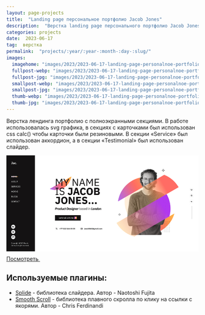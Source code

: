 ```yaml
---
layout: page-projects
title:  "Landing page персональное портфолио Jacob Jones"
description:  "Верстка landing page персонального портфолио Jacob Jones продуктового дизайнера"
categories: projects
date:  2023-06-17
tag:  верстка
permalink:  "projects/:year/:year-:month-:day-:slug/"
images:
  imagehome: "images/2023/2023-06-17-landing-page-personalnoe-portfolio-jacob-jones/1.jpg" #968x544
  fullpost-webp: "images/2023/2023-06-17-landing-page-personalnoe-portfolio-jacob-jones/1.webp" #968x544
  fullpost-jpg: "images/2023/2023-06-17-landing-page-personalnoe-portfolio-jacob-jones/1.jpg" #968x544
  smallpost-webp: "images/2023/2023-06-17-landing-page-personalnoe-portfolio-jacob-jones/small-post.webp" #436x244
  smallpost-jpg: "images/2023/2023-06-17-landing-page-personalnoe-portfolio-jacob-jones/small-post.jpg" #436x244
  thumb-webp: "images/2023/2023-06-17-landing-page-personalnoe-portfolio-jacob-jones/thumb-post.webp" #248x140
  thumb-jpg: "images/2023/2023-06-17-landing-page-personalnoe-portfolio-jacob-jones/thumb-post.jpg" #248x140
---
```


<p>Верстка лендинга портфолио с&nbsp;полноэкранными секциями. В&nbsp;работе использовалась svg графика, в&nbsp;секциях с&nbsp;карточками был использован css calc() чтобы карточки были резиновыми. В&nbsp;секции &laquo;Service&raquo; был использован аккордион, а&nbsp;в&nbsp;секции &laquo;Testimonial&raquo; был использован слайдер.</p>

<img src="images/2023/2023-06-17-landing-page-personalnoe-portfolio-jacob-jones/2.jpg">

<div class="full-article__button">
  <a class="button" rel="nofollow noreferrer noopener" target="_blank" href="https://lorsalio7.github.io/JacobPortfolio/dist/">Посмотреть
    <svg class="button__icon button__icon--right" width="22" height="22">
      <use xlink:href="img/sprite.svg#new-tab-ic"></use>
    </svg>
  </a>
</div>

<h2>Используемые плагины:</h2>

<ul>
  <li><a href="https://splidejs.com/" rel="nofollow">Splide</a> - библиотека слайдера. Автор - Naotoshi Fujita</li>
  <li><a href="https://github.com/cferdinandi/smooth-scroll/" rel="nofollow">Smooth Scroll</a> - библиотека плавного скролла по клику на ссылки с якорями. Автор - Chris Ferdinandi</li>
</ul>